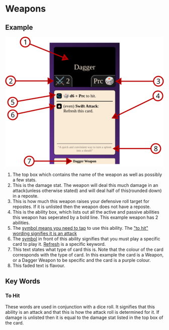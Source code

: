 # Weapons

## Example

![weapon](weapon_example.png)


1. The top box which contains the name of the weapon as well as possibly a few stats.
2. This is the damage stat. The weapon will deal this much damage in an attack(unless otherwise stated) and will deal half of this(rounded down) in a reposte.
3. This is how much this weapon raises your defensive roll target for repostes. If it is unlisted then the weapon does not have a reposte.
4. This is the ability box, which lists out all the active and passive abilities this weapon has seperated by a bold line. This example weapon has 2 abilities.
5. The [symbol means you need to tap](running-the-game/abilities.md#Tap) to use this ability. The ["to hit" wording signifies it is an attack](running-the-game/weapons.md#To%20Hit)
7. The [symbol](running-the-game/abilities.md#Suit%20Card%20Cost) in front of this ability signifies that you must play a specific card to play it. [Refresh](running-the-game/abilities.md#Refresh) is a specific keyword.
9. This text states what type of card this is. Note that the colour of the card corresponds with the type of card. In this example the card is a Weapon, or a Dagger Weapon to be specific and the card is a purple colour.
10. This faded text is flavour.

## Key Words

### To Hit 
These words are used in conjunction with a dice roll. It signifies that this ability is an attack and that this is how the attack roll is determined for it. If damage is unlisted then it is equal to the damage stat listed in the top box of the card.